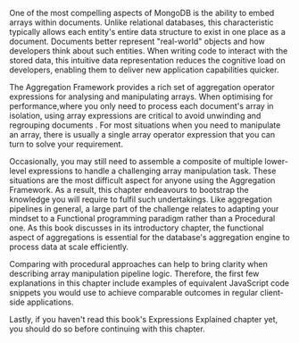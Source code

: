 One of the most compelling aspects of MongoDB is the ability to embed arrays within documents. 
Unlike relational databases, this characteristic typically allows each entity's entire data structure to exist in one place as a document. 
Documents better represent "real-world" objects and how developers think about such entities. 
When writing code to interact with the stored data, this intuitive data representation reduces the cognitive load on developers, enabling them to deliver new application capabilities quicker.

The Aggregation Framework provides a rich set of aggregation operator expressions for analysing and manipulating arrays. 
When optimising for performance,where you only need to process each document's array in isolation, using array expressions are critical to avoid unwinding and regrouping documents . 
For most situations when you need to manipulate an array, there is usually a single array operator expression that you can turn to solve your requirement.

Occasionally, you may still need to assemble a composite of multiple lower-level expressions to handle a challenging array manipulation task. 
These situations are the most difficult aspect for anyone using the Aggregation Framework. As a result, this chapter endeavours to bootstrap the knowledge you will require to fulfil such undertakings. 
Like aggregation pipelines in general, a large part of the challenge relates to adapting your mindset to a Functional programming paradigm rather than a Procedural one. 
As this book discusses in its introductory chapter, the functional aspect of aggregations is essential for the database's aggregation engine to process data at scale efficiently.

Comparing with procedural approaches can help to bring clarity when describing array manipulation pipeline logic.
Therefore, the first few explanations in this chapter include examples of equivalent JavaScript code snippets you would use to achieve comparable outcomes in regular client-side applications.

Lastly, if you haven't read this book's Expressions Explained chapter yet, you should do so before continuing with this chapter.
